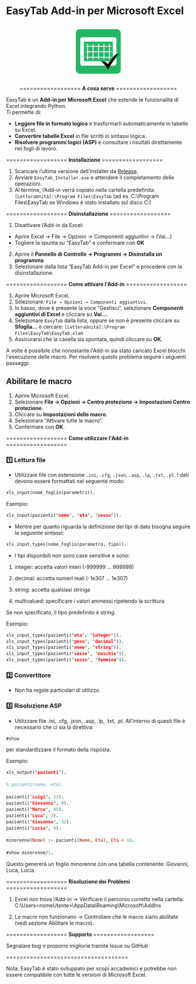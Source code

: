 EasyTab Add-in per Microsoft Excel
====================================

<p align="center">
  <img src="docs/Icona.png" alt="Logo" width="150"/>
</p>

<p align="center">
================== <b>A cosa serve</b> ==================
</p>


EasyTab è un **Add-in per Microsoft Excel** che estende le funzionalità di Excel integrando Python.  
Ti permette di:

- **Leggere file in formato logico** e trasformarli automaticamente in tabelle su Excel.
- **Convertire tabelle Excel** in file scritti in sintassi logica.
- **Risolvere programmi logici (ASP)** e consultare i risultati direttamente nei fogli di lavoro.

================== **Installazione** ==================

1. Scaricare l’ultima versione dell’installer da [Release](../../releases/latest).  
2. Avviare `EasyTab_Installer.exe` e attendere il completamento delle operazioni.  
3. Al termine, l’Add-in verrà copiato nella cartella predefinita: `[LetteraUnità]:\Program Files\EasyTab`
(ad es. C:\Program Files\EasyTab se Windows è stato installato sul disco C:)

================== **Disinstallazione** ==================

1. Disattivare l’Add-in da Excel:  
- Aprire Excel → File → Opzioni → Componenti aggiuntivi → [Vai...]  
- Togliere la spunta su “EasyTab” e confermare con **OK**  
2. Aprire il **Pannello di Controllo → Programmi → Disinstalla un programma**  
3. Selezionare dalla lista “EasyTab Add-in per Excel” e procedere con la disinstallazione.

================== **Come attivare l'Add-in** ==================

1. Aprire Microsoft Excel.  
2. Selezionare: `File → Opzioni → Componenti aggiuntivi`.  
3. In basso, dove è presente la voce “Gestisci”, selezionare **Componenti aggiuntivi di Excel** e cliccare su **Vai...**.  
4. Selezionare `EasyTab` dalla lista, oppure se non è presente cliccare su **Sfoglia…** e cercare: `[LetteraUnità]:\Program Files\EasyTab\EasyTab.xlam`
5. Assicurarsi che la casella sia spuntata, quindi cliccare su **OK**.

A volte è possibile che nonostante l'Add-in sia stato caricato Excel blocchi l'esecuzione delle macro. Per risolvere questo problema seguire i seguenti passaggi:

## Abilitare le macro

1. Aprire Microsoft Excel.  
2. Selezionare **File → Opzioni → Centro protezione → Impostazioni Centro protezione**.  
3. Cliccare su **Impostazioni delle macro**.  
4. Selezionare “Attivare tutte le macro”.  
5. Confermare con **OK**.

================== **Come utilizzare l'Add-in** ==================

### 1️⃣ Lettura file

- Utilizzare file con estensione `.ini`, `.cfg`, `.json`, `.asp`, `.lp`, `.txt`, `.pl`. I dati devono essere formattati nel seguente modo:

```prolog
xls_input(nome_foglio(parametri)).
```

Esempio:

```prolog
xls_input(pazienti("nome", "eta", "sesso")).
```

- Mentre per quanto riguarda la definizione dei tipi di dato bisogna seguire la seguente sintassi:

```prolog
xls_input_types(nome_foglio(parametro, tipo)).
```

- I tipi disponibili non sono case sensitive e sono:

1. integer: accetta valori interi (-999999 … 999999)

2. decimal: accetta numeri reali (-1e307 … 1e307)

3. string: accetta qualsiasi stringa

4. multivalued: specificare i valori ammessi ripetendo la scrittura

Se non specificato, il tipo predefinito è string.

Esempio:

```prolog
xls_input_types(pazienti("eta", "integer")).
xls_input_types(pazienti("peso", "decimal")).
xls_input_types(pazienti("nome", "string")).
xls_input_types(pazienti("sesso", "maschio")).
xls_input_types(pazienti("sesso", "femmina")).
```

### 2️⃣ Convertitore

- Non ha regole particolari di utilizzo.

### 3️⃣ Risoluzione ASP

- Utilizzare file .ini, .cfg, .json, .asp, .lp, .txt, .pl. All'interno di questi file è necessario che ci sia la direttiva:

```
#show
```
per standardizzare il formato della risposta.

Esempio:

```prolog
xls_output("pazienti").

% pazienti(nome, eta).

pazienti("Luigi", 23). 
pazienti("Giovanni", 9).
pazienti("Marco", 45).
pazienti("Luca", 3).
pazienti("Giovanna", 32).
pazienti("Lucia", 9).

minorenne(Nome) :- pazienti(Nome, Eta), Eta < 18.

#show minorenne/1.
```

Questo genererà un foglio minorenne con una tabella contenente: Giovanni, Luca, Lucia.

================== **Risoluzione dei Problemi** ==================

1. Excel non trova l’Add-in
→ Verificare il percorso corretto nella cartella:
    C:\Users\<nomeUtente>\AppData\Roaming\Microsoft\AddIns

2. Le macro non funzionano
→ Controllare che le macro siano abilitate (vedi sezione Abilitare le macro).

================== **Supporto** ==================

Segnalare bug o proporre migliorie tramite Issue su GitHub

====================================

Nota: EasyTab è stato sviluppato per scopi accademici e potrebbe non essere compatibile con tutte le versioni di Microsoft Excel.
